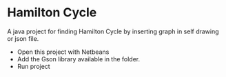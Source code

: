 # Hamilton Cycle
A java project for finding Hamilton Cycle by inserting graph in self drawing or json file.

- Open this project with Netbeans 
- Add the Gson library available in the folder.
- Run project
